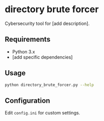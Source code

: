 # directory brute forcer
Cybersecurity tool for [add description].

## Requirements
- Python 3.x
- [add specific dependencies]

## Usage
```bash
python directory_brute_forcer.py --help
```

## Configuration
Edit `config.ini` for custom settings.
